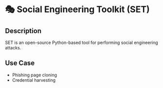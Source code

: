 # 🎭 Social Engineering Toolkit (SET)

## Description
SET is an open-source Python-based tool for performing social engineering attacks.

## Use Case
- Phishing page cloning
- Credential harvesting
